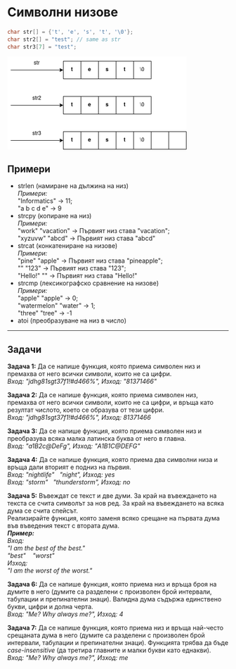 # Символни низове
```c++
char str[] = {'t', 'e', 's', 't', '\0'};
char str2[] = "test"; // same as str
char str3[7] = "test";
```

![alt_text](https://github.com/MariaGrozdeva/Introduction_to_programming_FMI/blob/main/Sem_09/images/String.png)

## Примери
- strlen (намиране на дължина на низ)  
*Примери:*  
"Informatics" -> 11;  
"a b c d e" -> 9
- strcpy (копиране на низ)  
*Примери:*  
"work" "vacation" -> Първият низ става "vacation";  
"xyzuvw" "abcd" -> Първият низ става "abcd"
- strcat (конкатениране на низове)  
*Примери:*  
"pine" "apple" -> Първият низ става "pineapple";  
"" "123" -> Първият низ става "123";  
"Hello!" "" -> Първият низ става "Hello!"
- strcmp (лексикографско сравнение на низове)  
*Примери:*  
"apple" "apple" -> 0;  
"watermelon" "water" -> 1;  
"three" "tree" -> -1
- atoi (преобразуване на низ в число)

---

## Задачи
**Задача 1:** Да се напише функция, която приема символен низ и премахва от него всички символи, които не са цифри.  
*Вход: "jdhg81sgt37f1!#d466%", Изход: "81371466"*  

**Задача 2:** Да се напише функция, която приема символен низ, премахва от него всички символи, които не са цифри, и връща като резултат числото, което се образува от тези цифри.  
*Вход: "jdhg81sgt37f1!#d466%", Изход: 81371466*  

**Задача 3:** Да се напише функция, която приема символен низ и преобразува всяка малка латинска буква от него в главна.  
*Вход: "a1B2c@DeFg", Изход: "A1B1C@DEFG"*  

**Задача 4:** Да се напише функция, която приема два символни низа и връща дали вторият е подниз на първия.  
*Вход: "nightlife" &nbsp; "night", Изход: yes  
Вход: "storm" &nbsp; "thunderstorm", Изход: no*  

**Задача 5:** Въвеждат се текст и две думи. За край на въвеждането на текста се счита символът за нов ред. За край на въвеждането на всяка дума се счита спейсът.  
Реализирайте функция, която заменя всяко срещане на първата дума във въведения текст с втората дума.  
***Пример:***  
*Вход:  
"I am the best of the best."  
"best" &nbsp;&nbsp; "worst"  
Изход:  
"I am the worst of the worst."*  

**Задача 6:** Да се напише функция, която приема низ и връща броя на думите в него (думите са разделени с произволен брой интервали, табулации и препинателни знаци). Валидна дума съдържа единствено букви, цифри и долна черта.  
*Вход: "Me? Why always me?", Изход: 4*  

**Задача 7:** Да се напише функция, която приема низ и връща най-често срещаната дума в него (думите са разделени с произволен брой интервали, табулации и препинателни знаци). Функцията трябва да бъде *case-insensitive* (да третира главните и малки букви като еднакви).  
*Вход: "Me? Why always me?", Изход: me*  
